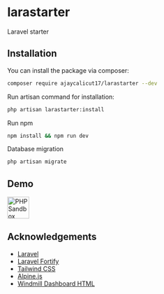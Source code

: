 # larastarter
Laravel starter

## Installation

You can install the package via composer:

``` bash
composer require ajaycalicut17/larastarter --dev
```

Run artisan command for installation:

``` bash
php artisan larastarter:install
```

Run npm

``` bash
npm install && npm run dev
```

Database migration

``` bash
php artisan migrate
```

## Demo

<a href="https://phpsandbox.io/n/wpklk">
    <img src="https://phpsandbox.io/img/brand/badge.png" height="50" alt="PHPSandbox Notebook">
</a>

## Acknowledgements

 - [Laravel](https://laravel.com)
 - [Laravel Fortify](https://laravel.com/docs/9.x/fortify)
 - [Tailwind CSS](https://tailwindcss.com)
 - [Alpine.js](https://alpinejs.dev)
 - [Windmill Dashboard HTML](https://windmillui.com/dashboard-html)
